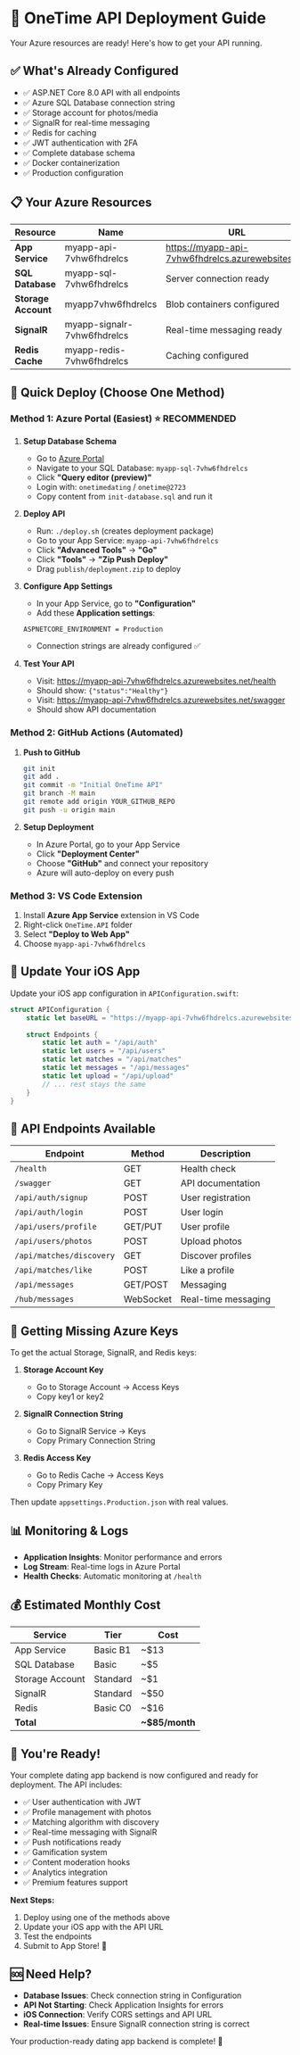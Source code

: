 # 🚀 OneTime API Deployment Guide

Your Azure resources are ready! Here's how to get your API running.

## ✅ What's Already Configured

- ✅ ASP.NET Core 8.0 API with all endpoints
- ✅ Azure SQL Database connection string
- ✅ Storage account for photos/media
- ✅ SignalR for real-time messaging
- ✅ Redis for caching
- ✅ JWT authentication with 2FA
- ✅ Complete database schema
- ✅ Docker containerization
- ✅ Production configuration

## 📋 Your Azure Resources

| Resource | Name | URL |
|----------|------|-----|
| **App Service** | myapp-api-7vhw6fhdrelcs | https://myapp-api-7vhw6fhdrelcs.azurewebsites.net |
| **SQL Database** | myapp-sql-7vhw6fhdrelcs | Server connection ready |
| **Storage Account** | myapp7vhw6fhdrelcs | Blob containers configured |
| **SignalR** | myapp-signalr-7vhw6fhdrelcs | Real-time messaging ready |
| **Redis Cache** | myapp-redis-7vhw6fhdrelcs | Caching configured |

## 🎯 Quick Deploy (Choose One Method)

### Method 1: Azure Portal (Easiest) ⭐ RECOMMENDED

1. **Setup Database Schema**
   - Go to [Azure Portal](https://portal.azure.com)
   - Navigate to your SQL Database: `myapp-sql-7vhw6fhdrelcs`
   - Click **"Query editor (preview)"**
   - Login with: `onetimedating` / `onetime@2723`
   - Copy content from `init-database.sql` and run it

2. **Deploy API**
   - Run: `./deploy.sh` (creates deployment package)
   - Go to your App Service: `myapp-api-7vhw6fhdrelcs`
   - Click **"Advanced Tools"** → **"Go"**
   - Click **"Tools"** → **"Zip Push Deploy"**
   - Drag `publish/deployment.zip` to deploy

3. **Configure App Settings**
   - In your App Service, go to **"Configuration"**
   - Add these **Application settings**:
   ```
   ASPNETCORE_ENVIRONMENT = Production
   ```
   - Connection strings are already configured ✅

4. **Test Your API**
   - Visit: https://myapp-api-7vhw6fhdrelcs.azurewebsites.net/health
   - Should show: `{"status":"Healthy"}`
   - Visit: https://myapp-api-7vhw6fhdrelcs.azurewebsites.net/swagger
   - Should show API documentation

### Method 2: GitHub Actions (Automated)

1. **Push to GitHub**
   ```bash
   git init
   git add .
   git commit -m "Initial OneTime API"
   git branch -M main
   git remote add origin YOUR_GITHUB_REPO
   git push -u origin main
   ```

2. **Setup Deployment**
   - In Azure Portal, go to your App Service
   - Click **"Deployment Center"**
   - Choose **"GitHub"** and connect your repository
   - Azure will auto-deploy on every push

### Method 3: VS Code Extension

1. Install **Azure App Service** extension in VS Code
2. Right-click `OneTime.API` folder
3. Select **"Deploy to Web App"**
4. Choose `myapp-api-7vhw6fhdrelcs`

## 📱 Update Your iOS App

Update your iOS app configuration in `APIConfiguration.swift`:

```swift
struct APIConfiguration {
    static let baseURL = "https://myapp-api-7vhw6fhdrelcs.azurewebsites.net"
    
    struct Endpoints {
        static let auth = "/api/auth"
        static let users = "/api/users"
        static let matches = "/api/matches"
        static let messages = "/api/messages"
        static let upload = "/api/upload"
        // ... rest stays the same
    }
}
```

## 🧪 API Endpoints Available

| Endpoint | Method | Description |
|----------|--------|-------------|
| `/health` | GET | Health check |
| `/swagger` | GET | API documentation |
| `/api/auth/signup` | POST | User registration |
| `/api/auth/login` | POST | User login |
| `/api/users/profile` | GET/PUT | User profile |
| `/api/users/photos` | POST | Upload photos |
| `/api/matches/discovery` | GET | Discover profiles |
| `/api/matches/like` | POST | Like a profile |
| `/api/messages` | GET/POST | Messaging |
| `/hub/messages` | WebSocket | Real-time messaging |

## 🔧 Getting Missing Azure Keys

To get the actual Storage, SignalR, and Redis keys:

1. **Storage Account Key**
   - Go to Storage Account → Access Keys
   - Copy key1 or key2

2. **SignalR Connection String**
   - Go to SignalR Service → Keys
   - Copy Primary Connection String

3. **Redis Access Key**
   - Go to Redis Cache → Access Keys
   - Copy Primary Key

Then update `appsettings.Production.json` with real values.

## 📊 Monitoring & Logs

- **Application Insights**: Monitor performance and errors
- **Log Stream**: Real-time logs in Azure Portal
- **Health Checks**: Automatic monitoring at `/health`

## 💰 Estimated Monthly Cost

| Service | Tier | Cost |
|---------|------|------|
| App Service | Basic B1 | ~$13 |
| SQL Database | Basic | ~$5 |
| Storage Account | Standard | ~$1 |
| SignalR | Standard | ~$50 |
| Redis | Basic C0 | ~$16 |
| **Total** | | **~$85/month** |

## 🎉 You're Ready!

Your complete dating app backend is now configured and ready for deployment. The API includes:

- ✅ User authentication with JWT
- ✅ Profile management with photos
- ✅ Matching algorithm with discovery
- ✅ Real-time messaging with SignalR
- ✅ Push notifications ready
- ✅ Gamification system
- ✅ Content moderation hooks
- ✅ Analytics integration
- ✅ Premium features support

**Next Steps:**
1. Deploy using one of the methods above
2. Update your iOS app with the API URL
3. Test the endpoints
4. Submit to App Store! 🚀

## 🆘 Need Help?

- **Database Issues**: Check connection string in Configuration
- **API Not Starting**: Check Application Insights for errors
- **iOS Connection**: Verify CORS settings and API URL
- **Real-time Issues**: Ensure SignalR connection string is correct

Your production-ready dating app backend is complete! 🎯